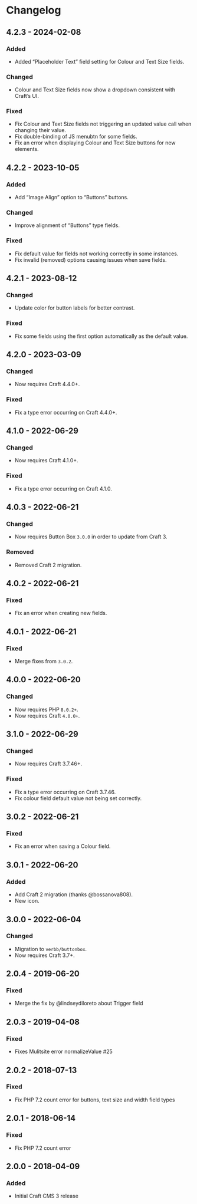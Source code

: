 # Changelog

## 4.2.3 - 2024-02-08

### Added
- Added “Placeholder Text” field setting for Colour and Text Size fields.

### Changed
- Colour and Text Size fields now show a dropdown consistent with Craft’s UI.

### Fixed
- Fix Colour and Text Size fields not triggering an updated value call when changing their value.
- Fix double-binding of JS menubtn for some fields.
- Fix an error when displaying Colour and Text Size buttons for new elements.

## 4.2.2 - 2023-10-05

### Added
- Add “Image Align” option to “Buttons” buttons.

### Changed
- Improve alignment of “Buttons” type fields.

### Fixed
- Fix default value for fields not working correctly in some instances.
- Fix invalid (removed) options causing issues when save fields.

## 4.2.1 - 2023-08-12

### Changed
- Update color for button labels for better contrast.

### Fixed
- Fix some fields using the first option automatically as the default value.

## 4.2.0 - 2023-03-09

### Changed
- Now requires Craft 4.4.0+.

### Fixed
- Fix a type error occurring on Craft 4.4.0+.

## 4.1.0 - 2022-06-29

### Changed
- Now requires Craft 4.1.0+.

### Fixed
- Fix a type error occurring on Craft 4.1.0.

## 4.0.3 - 2022-06-21

### Changed
- Now requires Button Box `3.0.0` in order to update from Craft 3.

### Removed
- Removed Craft 2 migration.

## 4.0.2 - 2022-06-21

### Fixed
- Fix an error when creating new fields.

## 4.0.1 - 2022-06-21

### Fixed
- Merge fixes from `3.0.2`.

## 4.0.0 - 2022-06-20

### Changed
- Now requires PHP `8.0.2+`.
- Now requires Craft `4.0.0+`.


## 3.1.0 - 2022-06-29

### Changed
- Now requires Craft 3.7.46+.

### Fixed
- Fix a type error occurring on Craft 3.7.46.
- Fix colour field default value not being set correctly.

## 3.0.2 - 2022-06-21

### Fixed
- Fix an error when saving a Colour field.

## 3.0.1 - 2022-06-20

### Added
- Add Craft 2 migration (thanks @bossanova808).
- New icon.

## 3.0.0 - 2022-06-04

### Changed
- Migration to `verbb/buttonbox`.
- Now requires Craft 3.7+.

## 2.0.4 - 2019-06-20

### Fixed
- Merge the fix by @lindseydiloreto about Trigger field

## 2.0.3 - 2019-04-08

### Fixed
- Fixes Mulitsite error normalizeValue #25

## 2.0.2 - 2018-07-13

### Fixed
- Fix PHP 7.2 count error for buttons, text size and width field types

## 2.0.1 - 2018-06-14

### Fixed
- Fix PHP 7.2 count error

## 2.0.0 - 2018-04-09

### Added
- Initial Craft CMS 3 release
